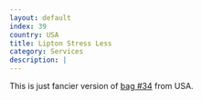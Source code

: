```yaml
---
layout: default
index: 39
country: USA
title: Lipton Stress Less
category: Services
description: |
---
```


This is just fancier version of [bag #34](#post_34) from USA. 
